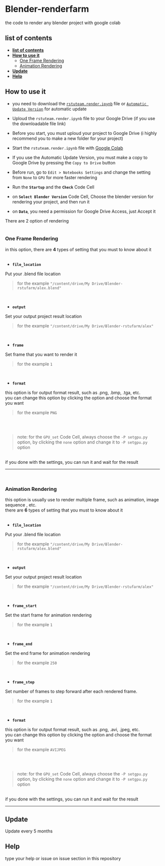 

# Blender-renderfarm
the code to render any blender project with google colab


## **list of contents**

- [**list of contents**](#list-of-contents)
- [**How to use it**](#how-to-use-it)
  - [One Frame Rendering](#one-frame-rendering)
  - [Animation Rendering](#animation-rendering)
- [**Update**](#update)
- [**Help**](#help)


## **How to use it**

- you need to download the [`rstuteam.render.ipynb`](https://github.com/rstusoftdev/Blender-renderfarm/releases/download/1.9.060122/rstuteam.render.ipynb) file or [`Automatic Update Version`](https://colab.research.google.com/drive/1V6hH37_DvhrZMeW4uZYKi_d_80Z5YlJX?usp=sharing) for automatic update

- Uploud the `rstuteam.render.ipynb` file to your Google Drive (if you use the downloadable file link)

- Before you start, you must uploud your project to Google Drive (i highly recommend you to make a new folder for your project)

- Start the `rstuteam.render.ipynb` file with [Google Colab](https://colab.research.google.com/)

- If you use the Automatic Update Version, you must make a copy to Google Drive by pressing the `Copy to Drive` button

- Before run, go to `Edit > Notebooks Settings` and change the setting from `None` to `GPU` for more faster rendering

- Run the **`Startup`** and the **`Check`** Code Cell

- on **`Select Blender Version`** Code Cell, Choose the blender version for rendering your project, and then run it

- on **`Data`**, you need a permission for Google Drive Access, just Accept it


There are 2 option of rendering
<br><br>


### **One Frame Rendering**
in this option, there are **4** types of setting that you must to know about it
<br><br>

- **`file_location`** <br>

Put your .blend file location
> for the example `"/content/drive/My Drive/Blender-rstufarm/alex.blend"` 

<br>

- **`output`** <br>

Set your output project result location
> for the example `"/content/drive/My Drive/Blender-rstufarm/alex"` 

<br>

- **`frame`** <br>

Set frame that you want to render it
> for the example `1` 

<br>

- **`format`** <br>

this option is for output format result, such as .png, .bmp, .tga, etc. <br>
you can change this option by clicking the option and choose the format you want
> for the example `PNG` 

<br><br>

> note: for the `GPU_set` Code Cell, always choose the `-P setgpu.py` option, by clicking the `none` option and change it to `-P setgpu.py` option

<br>
if you done with the settings, you can run it and wait for the result

---

<br>


### **Animation Rendering**
this option is usually use to render multiple frame, such as animation, image sequence , etc. <br> there are **6** types of setting that you must to know about it
<br><br>

- **`file_location`** <br>

Put your .blend file location
> for the example `"/content/drive/My Drive/Blender-rstufarm/alex.blend"` 

<br>

- **`output`** <br>

Set your output project result location
> for the example `"/content/drive/My Drive/Blender-rstufarm/alex"` 

<br>

- **`frame_start`** <br>

Set the start frame for animation rendering
> for the example `1` 

<br>

- **`frame_end`** <br>

Set the end frame for animation rendering
> for the example `250` 

<br>

- **`frame_step`** <br>

Set number of frames to step forward after each rendered frame.
> for the example `1` 

<br>

- **`format`** <br>

this option is for output format result, such as .png, .avi, .jpeg, etc. <br>
you can change this option by clicking the option and choose the format you want
> for the example `AVIJPEG` 

<br><br>

> note: for the `GPU_set` Code Cell, always choose the `-P setgpu.py` option, by clicking the `none` option and change it to `-P setgpu.py` option



<br>
if you done with the settings, you can run it and wait for the result

---


## Update

Update every 5 months


## Help

type your help or issue on issue section in this repository
